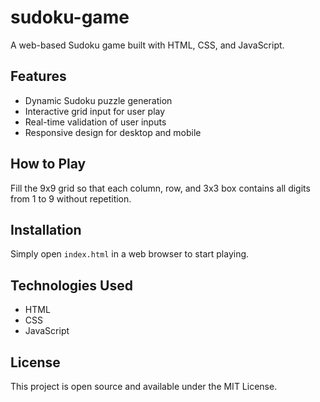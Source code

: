 # sudoku-game

A web-based Sudoku game built with HTML, CSS, and JavaScript.

## Features

- Dynamic Sudoku puzzle generation
- Interactive grid input for user play
- Real-time validation of user inputs
- Responsive design for desktop and mobile

## How to Play

Fill the 9x9 grid so that each column, row, and 3x3 box contains all digits from 1 to 9 without repetition.

## Installation

Simply open `index.html` in a web browser to start playing.

## Technologies Used

- HTML
- CSS
- JavaScript

## License

This project is open source and available under the MIT License.

